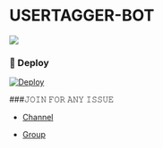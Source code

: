 # USERTAGGER-BOT

<img src="https://telegra.ph/file/571f7d4c22a126cfe99c3.jpg">

### 🚀 Deploy

[![Deploy](https://www.herokucdn.com/deploy/button.svg)](https://heroku.com/deploy?template=https://github.com/Vonaista2/USERTAGGER-BOT)

###𝙹𝙾𝙸𝙽 𝙵𝙾𝚁 𝙰𝙽𝚈 𝙸𝚂𝚂𝚄𝙴

- [Channel](https://t.me/SNEHABHI_UPDATES)

- [Group](https://t.me/SNEHABHI_SERVER)
